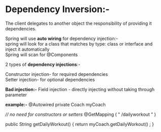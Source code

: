 # Dependency Inversion:-
The client delegates to another object the responsibility of providing it dependencies.

Spring will use **auto wiring** for dependency injection:- \
spring will look for a class that matches by type: class or interface and inject it automatically \
Spring will scan for @Components

2 types of **dependency injections**:-

Constructor injection- for required dependencies \
Setter injection- for optional dependencies

**Bad injection:-**
Field injection - directly injecting without taking through parameter

**example:-**
@Autowired
private Coach myCoach

_// no need for constructors or setters_
@GetMapping ( " /dailyworkout " )

public String getDailyWorkout() {
return myCoach.getDailyWorkout() ;
}